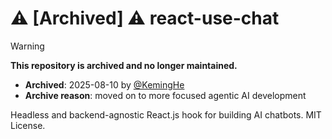 # ⚠️ [Archived] ⚠️ react-use-chat

> [!WARNING]
> **This repository is archived and no longer maintained.**
>
> - **Archived**: 2025-08-10 by [@KemingHe](https://github.com/KemingHe)
> - **Archive reason**: moved on to more focused agentic AI development

Headless and backend-agnostic React.js hook for building AI chatbots. MIT License.
